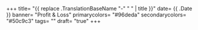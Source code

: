 +++
title= "{{ replace .TranslationBaseName "-" " " | title }}"
date= {{ .Date }}
banner= "Profit & Loss"
primarycolors= "#96deda"
secondarycolors= "#50c9c3"
tags= ""
draft= "true"
+++